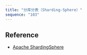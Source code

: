 ```yaml
---
title: "分库分表（Sharding-Sphere）"
sequence: "103"
---
```


## Reference

- [Apache ShardingSphere](https://shardingsphere.apache.org/)


